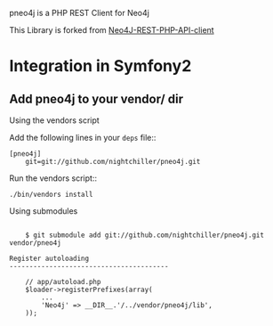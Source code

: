 pneo4j is a PHP REST Client for Neo4j

This Library is forked from [Neo4J-REST-PHP-API-client](https://github.com/onewheelgood/Neo4J-REST-PHP-API-client)

Integration in Symfony2
=======================

Add pneo4j to your vendor/ dir
---------------------------------------------

Using the vendors script

Add the following lines in your ``deps`` file::

    [pneo4j]
        git=git://github.com/nightchiller/pneo4j.git

Run the vendors script::

    ./bin/vendors install

Using submodules
~~~~~~~~~~~~~~~~

    $ git submodule add git://github.com/nightchiller/pneo4j.git vendor/pneo4j

Register autoloading
----------------------------------------

    // app/autoload.php
    $loader->registerPrefixes(array(
        ...
        'Neo4j' => __DIR__.'/../vendor/pneo4j/lib',
    ));
